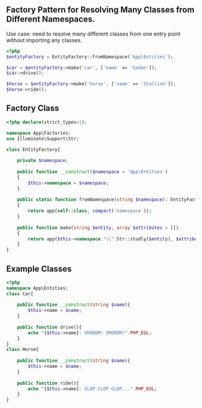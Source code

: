 ## Factory Pattern for Resolving Many Classes from Different Namespaces.

Use case: need to resolve many different classes from one entry point without importing any classes.

```php
<?php
$entityFactory = EntityFactory::fromNamespace('App\Entities');

$car = $entityFactory->make('car', ['name' => 'Sedan']);
$car->drive();

$horse = $entityFactory->make('horse', ['name' => 'Stallion']);
$horse->ride();
```

## Factory Class
```php
<?php declare(strict_types=1);

namespace App\Factories;
use Illuminate\Support\Str;

class EntityFactory{
    
    private $namespace;
    
    public function __construct($namespace = 'App\Entities')
    {
        $this->namespace = $namespace;
    }
    
    public static function fromNamespace(string $namespace): EntityFactory
    {
        return app(self::class, compact('namespace'));
    }
    
    public function make(string $entity, array $attributes = [])
    {
        return app($this->namespace."\\".Str::studly($entity), $attributes);
    }
}

```

## Example Classes
```php
<?php
namespace App\Entities;
class Car{
    
    public function __construct(string $name){
        $this->name = $name;
    }
    
    public function drive(){
        echo "{$this->name}: VROOOM! VROOOM!".PHP_EOL;
    }
}
class Horse{
    
    public function __construct(string $name){
        $this->name = $name;
    }
    
    public function ride(){
        echo "{$this->name}: CLOP CLOP CLOP...".PHP_EOL;
    }
}
```
